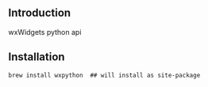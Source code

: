 ## Introduction
wxWidgets python api
## Installation
```
brew install wxpython  ## will install as site-package
```
